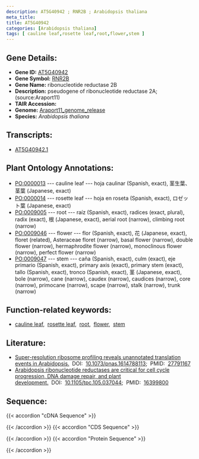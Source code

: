 ```yaml
---
description: AT5G40942 ; RNR2B ; Arabidopsis thaliana
meta_title:
title: AT5G40942
categories: [Arabidopsis thaliana]
tags: [ cauline leaf,rosette leaf,root,flower,stem ]
---
```


## Gene Details:
- **Gene ID:** [AT5G40942](https://www.arabidopsis.org/locus?name=AT5G40942)
- **Gene Symbol:** <u>RNR2B</u>
- **Gene Name:** ribonucleotide reductase 2B
- **Description:**   pseudogene of ribonucleotide reductase 2A;(source:Araport11)
- **TAIR Accession:** 
- **Genome:** [Araport11_genome_release](https://www.arabidopsis.org/download/list?dir=Genes%2FAraport11_genome_release)
- **Species:** *Arabidopsis thaliana*

## Transcripts:
   -  [AT5G40942.1](https://www.arabidopsis.org/gene?name=AT5G40942.1)
## Plant Ontology Annotations:
   - [PO:0000013](https://browser.planteome.org/amigo/term/PO:0000013)&nbsp;---&nbsp;cauline leaf&nbsp;---&nbsp;hoja caulinar (Spanish, exact), 茎生葉、茎葉 (Japanese, exact)
   - [PO:0000014](https://browser.planteome.org/amigo/term/PO:0000014)&nbsp;---&nbsp;rosette leaf&nbsp;---&nbsp;hoja en roseta (Spanish, exact), ロゼット葉 (Japanese, exact)
   - [PO:0009005](https://browser.planteome.org/amigo/term/PO:0009005)&nbsp;---&nbsp;root&nbsp;---&nbsp;raíz (Spanish, exact), radices (exact, plural), radix (exact), 根 (Japanese, exact), aerial root (narrow), climbing root (narrow)
   - [PO:0009046](https://browser.planteome.org/amigo/term/PO:0009046)&nbsp;---&nbsp;flower&nbsp;---&nbsp;flor (Spanish, exact), 花 (Japanese, exact), floret (related), Asteraceae floret (narrow), basal flower (narrow), double flower (narrow), hermaphrodite flower (narrow), monoclinous flower (narrow), perfect flower (narrow)
   - [PO:0009047](https://browser.planteome.org/amigo/term/PO:0009047)&nbsp;---&nbsp;stem&nbsp;---&nbsp;caña (Spanish, exact), culm (exact), eje primario (Spanish, exact), primary axis (exact), primary stem (exact), tallo (Spanish, exact), tronco (Spanish, exact), 茎 (Japanese, exact), bole (narrow), cane (narrow), caudex (narrow), caudices (narrow), core (narrow), primocane (narrow), scape (narrow), stalk (narrow), trunk (narrow)
## Function-related keywords:
   - [cauline leaf](/tags/cauline-leaf/),&nbsp;&nbsp;[rosette leaf](/tags/rosette-leaf/),&nbsp;&nbsp;[root](/tags/root/),&nbsp;&nbsp;[flower](/tags/flower/),&nbsp;&nbsp;[stem](/tags/stem/)
## Literature:
   - [Super-resolution ribosome profiling reveals unannotated translation events in  Arabidopsis.](https://www.doi.org/10.1073/pnas.1614788113)&nbsp;&nbsp;DOI:&nbsp;&nbsp;[10.1073/pnas.1614788113](https://www.doi.org/10.1073/pnas.1614788113);&nbsp;&nbsp;PMID:&nbsp;&nbsp;[27791167](https://pubmed.ncbi.nlm.nih.gov/27791167/)
   - [Arabidopsis ribonucleotide reductases are critical for cell cycle progression,  DNA damage repair, and plant development.](https://www.doi.org/10.1105/tpc.105.037044)&nbsp;&nbsp;DOI:&nbsp;&nbsp;[10.1105/tpc.105.037044](https://www.doi.org/10.1105/tpc.105.037044);&nbsp;&nbsp;PMID:&nbsp;&nbsp;[16399800](https://pubmed.ncbi.nlm.nih.gov/16399800/)
## Sequence:
{{< accordion "cDNA Sequence" >}}

{{< /accordion >}}
{{< accordion "CDS Sequence" >}}

{{< /accordion >}}
{{< accordion "Protein Sequence" >}}

{{< /accordion >}}

